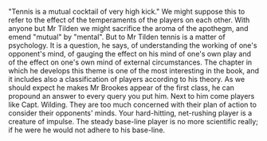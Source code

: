 "Tennis is a mutual cocktail of very high kick." We might suppose this to refer to the effect of the temperaments of the players on each other. With anyone but Mr Tilden we might sacrifice the aroma of the apothegm, and emend "mutual" by "mental". But to Mr Tilden tennis is a matter of psychology. It is a question, he says, of understanding the working of one's opponent's mind, of gauging the effect on his mind of one's own play and of the effect on one's own mind of external circumstances. The chapter in which he develops this theme is one of the most interesting in the book, and it includes also a classification of players according to his theory. As we should expect he makes Mr Brookes appear of the first class, he can propound an answer to every query you put him. Next to him come players like Capt. Wilding. They are too much concerned with their plan of action to consider their opponents' minds. Your hard-hitting, net-rushing player is a creature of impulse. The steady base-line player is no more scientific really; if he were he would not adhere to his base-line.

